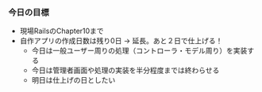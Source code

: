 ### 今日の目標
- 現場RailsのChapter10まで
- 自作アプリの作成日数は残り0日 → 延長。あと２日で仕上げる！
  - 今日は一般ユーザー周りの処理（コントローラ・モデル周り）を実装する
  - 今日は管理者画面や処理の実装を半分程度までは終わらせる
  - 明日は仕上げの日としたい


